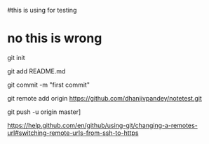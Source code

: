 #this is using for testing
# no this is wrong
git init

git add README.md

git commit -m "first commit"

git remote add origin https://github.com/dhanjivpandey/notetest.git

git push -u origin master]

https://help.github.com/en/github/using-git/changing-a-remotes-url#switching-remote-urls-from-ssh-to-https
